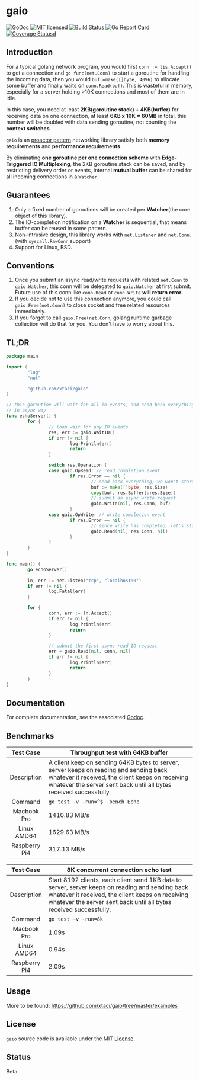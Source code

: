# gaio

[![GoDoc][1]][2] [![MIT licensed][3]][4] [![Build Status][5]][6] [![Go Report Card][7]][8] [![Coverage Statusd][9]][10]

[1]: https://godoc.org/github.com/xtaci/gaio?status.svg
[2]: https://godoc.org/github.com/xtaci/gaio
[3]: https://img.shields.io/badge/license-MIT-blue.svg
[4]: LICENSE
[5]: https://travis-ci.org/xtaci/gaio.svg?branch=master
[6]: https://travis-ci.org/xtaci/gaio
[7]: https://goreportcard.com/badge/github.com/xtaci/gaio
[8]: https://goreportcard.com/report/github.com/xtaci/gaio
[9]: https://codecov.io/gh/xtaci/gaio/branch/master/graph/badge.svg
[10]: https://codecov.io/gh/xtaci/gaio

## Introduction

For a typical golang network program, you would first `conn := lis.Accept()` to get a connection and `go func(net.Conn)` to start a goroutine for handling the incoming data, then you would `buf:=make([]byte, 4096)` to allocate some buffer and finally waits on `conn.Read(buf)`. This is wasteful in memory, especially for a server holding >10K connections and most of them are in idle. 

In this case, you need at least **2KB(goroutine stack) + 4KB(buffer)** for receiving data on one connection, at least **6KB x 10K = 60MB** in total, this number will be doubled with data sending goroutine, not counting the **context switches**

```gaio``` is an [proactor pattern](https://en.wikipedia.org/wiki/Proactor_pattern) networking library satisfy both **memory requirements** and **performance requirements**.

By eliminating **one goroutine per one connection scheme** with **Edge-Triggered IO Multiplexing**, the 2KB goroutine stack can be saved, and by restricting delivery order or events, internal **mutual buffer** can be shared for all incoming connections in a `Watcher`.

## Guarantees

1. Only a fixed number of goroutines will be created per **Watcher**(the core object of this library).
2. The IO-completion notification on a **Watcher** is sequential, that means buffer can be reused in some pattern.
3. Non-intrusive design, this library works with `net.Listener` and `net.Conn`. (with `syscall.RawConn` support)
4. Support for Linux, BSD.

## Conventions

1. Once you submit an async read/write requests with related `net.Conn` to `gaio.Watcher`, this conn will be delegated to `gaio.Watcher` at first submit. Future use of this conn like `conn.Read` or `conn.Write` **will return error**.
2. If you decide not to use this connection anymore, you could call `gaio.Free(net.Conn)` to close socket and free related resources immediately.
3. If you forgot to call `gaio.Free(net.Conn`, golang runtime garbage collection will do that for you. You don't have to worry about this.

## TL;DR

```go
package main

import (
        "log"
        "net"

        "github.com/xtaci/gaio"
)

// this goroutine will wait for all io events, and send back everything it received
// in async way
func echoServer() {
        for {
                // loop wait for any IO events
                res, err := gaio.WaitIO()
                if err != nil {
                        log.Println(err)
                        return
                }

                switch res.Operation {
                case gaio.OpRead: // read completion event
                        if res.Error == nil {
                                // send back everything, we won't start to read again until write completes.
                                buf := make([]byte, res.Size)
                                copy(buf, res.Buffer[:res.Size])
                                // submit an async write request
                                gaio.Write(nil, res.Conn, buf)
                        }
                case gaio.OpWrite: // write completion event
                        if res.Error == nil {
                                // since write has completed, let's start read on this conn again
                                gaio.Read(nil, res.Conn, nil)
                        }
                }
        }
}

func main() {
        go echoServer()
        
        ln, err := net.Listen("tcp", "localhost:0")
        if err != nil {
                log.Fatal(err)
        }

        for {
                conn, err := ln.Accept()
                if err != nil {
                        log.Println(err)
                        return
                }

                // submit the first async read IO request
                err = gaio.Read(nil, conn, nil)
                if err != nil {
                        log.Println(err)
                        return
                }
        }
}

```

## Documentation

For complete documentation, see the associated [Godoc](https://godoc.org/github.com/xtaci/gaio).

## Benchmarks

| Test Case | Throughput test with 64KB buffer |
|:-------------:|-----------------------------------------------------------------------------------------------------------------------------------------------------------------------------------------------------------------|
| Description | A client keep on sending 64KB bytes to server, server keeps on reading and sending back whatever it received, the client keeps on receiving whatever the server sent back until all bytes received successfully |
| Command | `go test -v -run=^$ -bench Echo` |
| Macbook Pro | 1410.83 MB/s |
| Linux AMD64 | 1629.63 MB/s |
| Raspberry Pi4 | 317.13 MB/s |

| Test Case | 8K concurrent connection echo test |
|:-------------:|-----------------------------------------------------------------------------------------------------------------------------------------------------------------------------------------------------------------|
|Description| Start 8192 clients, each client send 1KB data to server, server keeps on reading and sending back whatever it received, the client keeps on receiving whatever the server sent back until all bytes received successfully.|
| Command | `go test -v -run=8k` |
| Macbook Pro | 1.09s |
| Linux AMD64 | 0.94s |
| Raspberry Pi4 | 2.09s |



## Usage

More to be found: https://github.com/xtaci/gaio/tree/master/examples

## License

`gaio` source code is available under the MIT [License](/LICENSE).

## Status

Beta
